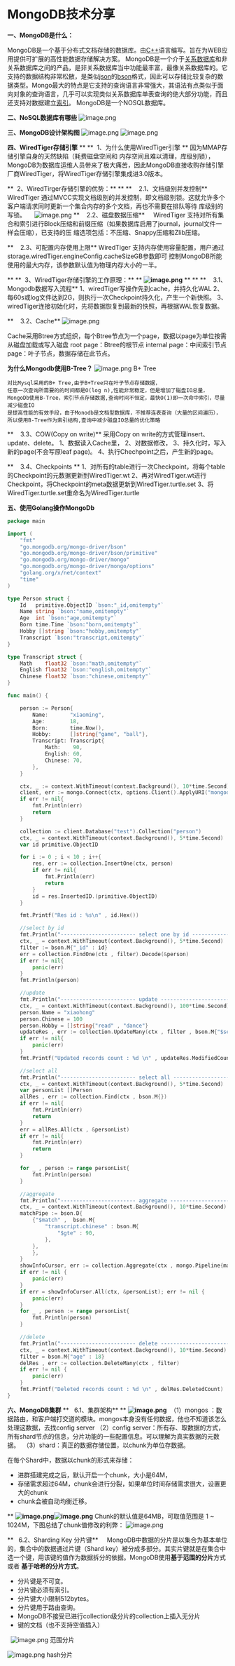 # MongoDB技术分享

**一、MongoDB是什么：**


MongoDB是一个基于分布式文档存储的数据库。由[C++](https://baike.baidu.com/item/C%2B%2B)语言编写。旨在为WEB应用提供可扩展的高性能数据存储解决方案。
MongoDB是一个介于[关系数据库](https://baike.baidu.com/item/%E5%85%B3%E7%B3%BB%E6%95%B0%E6%8D%AE%E5%BA%93)和非关系数据库之间的产品，是非关系数据库当中功能最丰富，最像关系数据库的。它支持的数据结构非常松散，是类似[json](https://baike.baidu.com/item/json)的[bson](https://baike.baidu.com/item/bson)格式，因此可以存储比较复杂的数据类型。Mongo最大的特点是它支持的查询语言非常强大，其语法有点类似于面向对象的查询语言，几乎可以实现类似关系数据库单表查询的绝大部分功能，而且还支持对数据建立[索引](https://baike.baidu.com/item/%E7%B4%A2%E5%BC%95)。
MongoDB是一个NOSQL数据库。




**二、NoSQL数据库有哪些**
![image.png](https://cdn.nlark.com/yuque/0/2020/png/915396/1585623789096-cca977d4-c8c9-4486-b8c3-948db9077203.png#align=left&display=inline&height=291&name=image.png&originHeight=290&originWidth=653&size=24821&status=done&style=none&width=655)




**三、MongoDB设计架构图**
![image.png](https://cdn.nlark.com/yuque/0/2020/png/915396/1585623891709-9fcb7cc8-0126-4c79-a05a-7a70e0b7f097.png#align=left&display=inline&height=202&name=image.png&originHeight=281&originWidth=950&size=168907&status=done&style=none&width=684)
![image.png](https://cdn.nlark.com/yuque/0/2020/png/915396/1585623900751-e626c03f-9266-40bd-af17-4eb89dd1756d.png#align=left&display=inline&height=272&name=image.png&originHeight=379&originWidth=950&size=251692&status=done&style=none&width=682)




**四、WiredTiger存储引擎**
**
**  1、为什么使用WiredTiger引擎
**
因为MMAP存储引擎自身的天然缺陷（耗费磁盘空间和 内存空间且难以清理，库级别锁），MongoDB为数据库运维人员带来了极大痛苦，因此MongoDB直接收购存储引擎厂商WiredTiger，将WiredTiger存储引擎集成进3.0版本。

**  2、WiredTirger存储引擎的优势：**
**
**    2.1、文档级别并发控制**
    WiredTiger 通过MVCC实现文档级别的并发控制，即文档级别锁。这就允许多个客户端请求同时更新一个集合内存的多个文档，再也不需要在排队等待 库级别的写锁。
    ![image.png](https://cdn.nlark.com/yuque/0/2020/png/915396/1585624660008-5aef6999-9be8-4085-a8ef-b19c96ab262a.png#align=left&display=inline&height=486&name=image.png&originHeight=685&originWidth=950&size=248098&status=done&style=none&width=674)
**    2.2、磁盘数据压缩**
    WiredTiger 支持对所有集合和索引进行Block压缩和前缀压缩（如果数据库启用了journal，journal文件一样会压缩），已支持的压 缩选项包括：不压缩、Snappy压缩和Zlib压缩。

**    2.3、可配置内存使用上限**
WiredTiger 支持内存使用容量配置，用户通过storage.wiredTiger.engineConfig.cacheSizeGB参数即可 控制MongoDB所能使用的最大内存，该参数默认值为物理内存大小的一半。

**
**  3、WiredTiger存储引擎的工作原理：**
**
**![image.png](https://cdn.nlark.com/yuque/0/2020/png/915396/1585625322460-29ec3961-aaf5-4aa4-a410-f8395f967a5b.png#align=left&display=inline&height=182&name=image.png&originHeight=350&originWidth=1000&size=85757&status=done&style=none&width=521)**
**
**
**    3.1、Mongodb数据写入流程**
1、wiredTiger写操作先到cache，并持久化WAL
2、每60s或log文件达到2G，则执行一次Checkpoint持久化，产生一个新快照。
3、wiredTiger连接初始化时，先将数据恢复到最新的快照，再根据WAL恢复数据。

**    3.2、Cache**
![image.png](https://cdn.nlark.com/yuque/0/2020/png/915396/1585625579389-b6c7ff2e-86e8-4f33-a507-5d51fbb17651.png#align=left&display=inline&height=361&name=image.png&originHeight=389&originWidth=521&size=110309&status=done&style=none&width=484)

Cache采用Btree方式组织，每个Btree节点为一个page，数据以page为单位按需从磁盘加载或写入磁盘
root page：Btree的根节点
internal page：中间索引节点
page：叶子节点，数据存储在此节点。


**为什么Mongodb使用B-Tree？**
![image.png](https://cdn.nlark.com/yuque/0/2020/png/915396/1585884567839-0327fa64-174b-4851-ae0f-28cd01ee853a.png#align=left&display=inline&height=238&name=image.png&originHeight=475&originWidth=950&size=129664&status=done&style=none&width=475)
B+ Tree


```
对比Mysql采用的B+ Tree,由于B+Tree只在叶子节点存储数据，
任意一次查询所需要的的时间都是O(log n),性能非常稳定，但是增加了磁盘IO总量，
MongoDb使用B-Tree，索引节点存储数据,查询时间不恒定，最快O(1)即一次命中索引，尽量减少磁盘IO
是提高性能的有效手段，由于Monodb是文档型数据库，不推荐连表查询（大量的区间遍历），
所以使用B-Tree作为索引结构,查询中减少磁盘IO总量的优化策略
```


**    3.3、COW(Copy on write)**
采用Copy on write的方式管理insert、update、delete。
1、数据读入Cache里，
2、对数据修改，
3、持久化时，写入新的page(不会写原leaf page)。
4、执行Chechpoint之后，产生新的page。


**    3.4、Checkpoints
**
1、对所有的table进行一次Checkpoint，将每个table的Checkpoint的元数据更新到WiredTiger.wt
2、再对WiredTiger.wt进行Checkpoint，将Checkpoint的meta数据更新到WiredTiger.turtle.set
3、将WiredTiger.turtle.set重命名为WiredTiger.turtle




**五、使用Golang操作MongoDb**


```go
package main

import (
	"fmt"
	"go.mongodb.org/mongo-driver/bson"
	"go.mongodb.org/mongo-driver/bson/primitive"
	"go.mongodb.org/mongo-driver/mongo"
	"go.mongodb.org/mongo-driver/mongo/options"
	"golang.org/x/net/context"
	"time"
)

type Person struct {
	Id   primitive.ObjectID `bson:"_id,omitempty"`
	Name string `bson:"name,omitempty"`
	Age  int `bson:"age,omitempty"`
	Born time.Time `bson:"born,omitempty"`
	Hobby []string `bson:"hobby,omitempty"`
	Transcript `bson:"transcript,omitempty"`
}

type Transcript struct {
	Math    float32 `bson:"math,omitempty"`
	English float32 `bson:"english,omitempty"`
	Chinese float32 `bson:"chinese,omitempty"`
}

func main() {

	person := Person{
		Name:       "xiaoming",
		Age:        18,
		Born:       time.Now(),
		Hobby:      []string{"game", "ball"},
		Transcript: Transcript{
			Math:    90,
			English: 60,
			Chinese: 70,
		},
	}

	ctx, _ := context.WithTimeout(context.Background(), 10*time.Second)
	client, err := mongo.Connect(ctx, options.Client().ApplyURI("mongodb://root:Chison2019%21@192.168.55.116/test?authSource=admin"))
	if err != nil{
		fmt.Println(err)
		return
	}

	collection := client.Database("test").Collection("person")
	ctx, _ = context.WithTimeout(context.Background(), 5*time.Second)
	var id primitive.ObjectID

	for i := 0 ; i < 10 ; i++{
		res, err := collection.InsertOne(ctx, person)
		if err != nil{
			fmt.Println(err)
			return
		}
		id = res.InsertedID.(primitive.ObjectID)
	}

	fmt.Printf("Res id : %s\n" , id.Hex())

	//select by id
	fmt.Println("------------------------ select one by id ------------------------")
	ctx, _ = context.WithTimeout(context.Background(), 5*time.Second)
	filter := bson.M{"_id" : id}
	err = collection.FindOne(ctx , filter).Decode(&person)
	if err != nil{
		panic(err)
	}
	fmt.Println(person)

	//update
	fmt.Println("------------------------ update ------------------------")
	ctx, _ = context.WithTimeout(context.Background(), 100*time.Second)
	person.Name = "xiaohong"
	person.Chinese = 100
	person.Hobby = []string{"read" , "dance"}
	updateRes , err := collection.UpdateMany(ctx , filter , bson.M{"$set" : person})
	if err != nil{
		panic(err)
	}
	fmt.Printf("Updated records count : %d \n" , updateRes.ModifiedCount)

	//select all
	fmt.Println("------------------------ select all ------------------------")
	ctx, _ = context.WithTimeout(context.Background(), 5*time.Second)
	var personList []Person
	allRes , err := collection.Find(ctx , bson.M{})
	if err != nil{
		fmt.Println(err)
		return
	}
	err = allRes.All(ctx , &personList)
	if err != nil{
		fmt.Println(err)
		return
	}

	for _ , person := range personList{
		fmt.Println(person)
	}

	//aggregate
	fmt.Println("------------------------ aggregate ------------------------")
	ctx, _ = context.WithTimeout(context.Background(), 10*time.Second)
	matchPipe := bson.D{
		{"$match" ,  bson.M{
			"transcript.chinese" : bson.M{
				"$gte" : 90,
			},
		},
		},
	}
	showInfoCursor, err := collection.Aggregate(ctx , mongo.Pipeline{matchPipe})
	if err != nil {
		panic(err)
	}
	if err = showInfoCursor.All(ctx, &personList); err != nil {
		panic(err)
	}
	for _ , person := range personList{
		fmt.Println(person)
	}

	//delete
	fmt.Println("------------------------ delete ------------------------")
	ctx, _ = context.WithTimeout(context.Background(), 10*time.Second)
	filter = bson.M{"age" : 18}
	delRes , err := collection.DeleteMany(ctx , filter)
	if err != nil {
		panic(err)
	}
	fmt.Printf("Deleted records count : %d \n" , delRes.DeletedCount)
}

```




**六、MongoDB集群**
**   6.1、集群架构**
**
**![image.png](https://cdn.nlark.com/yuque/0/2020/png/915396/1585886172265-1eb429d9-d9d1-4b54-9cf6-fa6d8a9175b4.png#align=left&display=inline&height=220&name=image.png&originHeight=440&originWidth=620&size=35272&status=done&style=none&width=310)**
 （1）mongos ：数据路由，和客户端打交道的模块。mongos本身没有任何数据，他也不知道该怎么处理这数据，去找config server
（2）config server：所有存、取数据的方式，所有shard节点的信息，分片功能的一些配置信息。可以理解为真实数据的元数据。
 （3）shard：真正的数据存储位置，以chunk为单位存数据。


在每个Shard中，数据以chunk的形式来存储：

- 进群搭建完成之后，默认开启一个chunk，大小是64M，
- 存储需求超过64M，chunk会进行分裂，如果单位时间存储需求很大，设置更大的chunk
- chunk会被自动均衡迁移。

**
**![image.png](https://cdn.nlark.com/yuque/0/2020/png/915396/1585886661451-9e5126f2-b392-4b7b-a366-5471fdb67a09.png#align=left&display=inline&height=164&name=image.png&originHeight=327&originWidth=451&size=49922&status=done&style=none&width=225.5)![image.png](https://cdn.nlark.com/yuque/0/2020/png/915396/1585886667430-0a234372-b8b7-4c87-90c6-15996af1d16d.png#align=left&display=inline&height=151&name=image.png&originHeight=302&originWidth=771&size=66132&status=done&style=none&width=385.5)**
Chunk的默认值是64MB，可取值范围是 1 ~ 1024M，下图总结了chunk值修改的利弊：
![image.png](https://cdn.nlark.com/yuque/0/2020/png/915396/1585894985408-8aee25dc-6cb8-4542-8d39-5aa60fbd13b6.png#align=left&display=inline&height=175&name=image.png&originHeight=289&originWidth=1093&size=49288&status=done&style=none&width=665)


**   6.2、Sharding Key 分片键**
    MongoDB中数据的分片是以集合为基本单位的，集合中的数据通过片键（Shard key）被分成多部分。其实片键就是在集合中选一个键，用该键的值作为数据拆分的依据。MongoDB使用**基于范围的分片**方式或者 **基于哈希的分片方式**。

- 分片键是不可变。
- 分片键必须有索引。
- 分片键大小限制512bytes。
- 分片键用于路由查询。
- MongoDB不接受已进行collection级分片的collection上插入无分片
- 键的文档（也不支持空值插入）



 
![image.png](https://cdn.nlark.com/yuque/0/2020/png/915396/1585889217291-d18d431e-4ef1-474e-bf74-23d6e234fa82.png#align=left&display=inline&height=239&name=image.png&originHeight=280&originWidth=771&size=60268&status=done&style=none&width=657)
范围分片


![image.png](https://cdn.nlark.com/yuque/0/2020/png/915396/1585889222938-e29cd6e7-9000-4971-9a45-9c2fe3859a77.png#align=left&display=inline&height=247&name=image.png&originHeight=288&originWidth=772&size=48967&status=done&style=none&width=663)
hash分片

